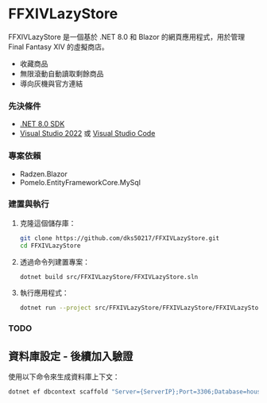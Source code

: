 # FFXIVLazyStore

FFXIVLazyStore 是一個基於 .NET 8.0 和 Blazor 的網頁應用程式，用於管理 Final Fantasy XIV 的虛擬商店。

- 收藏商品
- 無限滾動自動讀取剩餘商品
- 導向灰機與官方連結

### 先決條件

- [.NET 8.0 SDK](https://dotnet.microsoft.com/download/dotnet/8.0)
- [Visual Studio 2022](https://visualstudio.microsoft.com/vs/) 或 [Visual Studio Code](https://code.visualstudio.com/)

### 專案依賴
- Radzen.Blazor
- Pomelo.EntityFrameworkCore.MySql

### 建置與執行

1. 克隆這個儲存庫：
    ```sh
    git clone https://github.com/dks50217/FFXIVLazyStore.git
    cd FFXIVLazyStore
    ```

2. 透過命令列建置專案：
    ```sh
    dotnet build src/FFXIVLazyStore/FFXIVLazyStore.sln
    ```

3. 執行應用程式：
    ```sh
    dotnet run --project src/FFXIVLazyStore/FFXIVLazyStore/FFXIVLazyStore.csproj
    ```

### TODO

## 資料庫設定 - 後續加入驗證

使用以下命令來生成資料庫上下文：
```sh
dotnet ef dbcontext scaffold "Server={ServerIP};Port=3306;Database=houseofsnow;Uid=root;Pwd={YourPassword};TreatTinyAsBoolean=true" Pomelo.EntityFrameworkCore.MySql -o Model --force
```